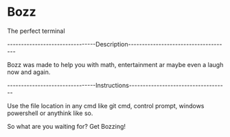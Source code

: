 # Bozz

The perfect terminal

--------------------------------Description-------------------------------------

Bozz was made to help you with math, entertainment ar maybe even a laugh now and 
again.

--------------------------------Instructions------------------------------------

Use the file location in any cmd like git cmd, control prompt, windows powershell or anythink like so.



So what are you waiting for? Get Bozzing!

